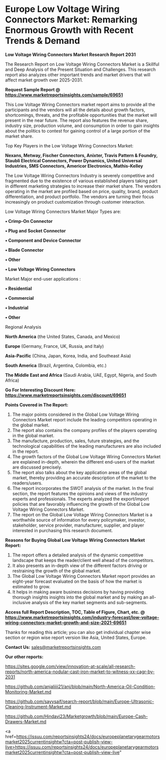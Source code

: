 # Europe Low Voltage Wiring Connectors Market: Remarking Enormous Growth with Recent Trends & Demand

<strong>Low Voltage Wiring Connectors Market Research Report 2031</strong>

The Research Report on Low Voltage Wiring Connectors Market is a Skillful and Deep Analysis of the Present Situation and Challenges. This research report also analyzes other important trends and market drivers that will affect market growth over 2025-2031.

<strong>Request Sample Report @ <a href=https://www.marketreportsinsights.com/sample/69651>https://www.marketreportsinsights.com/sample/69651</a></strong>

This Low Voltage Wiring Connectors market report aims to provide all the participants and the vendors will all the details about growth factors, shortcomings, threats, and the profitable opportunities that the market will present in the near future. The report also features the revenue share, industry size, production volume, and consumption in order to gain insights about the politics to contest for gaining control of a large portion of the market share.

Top Key Players in the Low Voltage Wiring Connectors Market:

<strong>Nexans, Metway, Fischer Connectors, Anixter, Travis Pattern & Foundry, Staubli Electrical Connectors, Power Dynamics, United Universal Industries, SMS Connectors, Americor Electronics, Mathis-Kelley</strong>

The Low Voltage Wiring Connectors Industry is severely competitive and fragmented due to the existence of various established players taking part in different marketing strategies to increase their market share. The vendors operating in the market are profiled based on price, quality, brand, product differentiation, and product portfolio. The vendors are turning their focus increasingly on product customization through customer interaction.

Low Voltage Wiring Connectors Market Major Types are:

<strong>• Crimp-On Connector

• Plug and Socket Connector

• Component and Device Connector

• Blade Connector

• Other

• Low Voltage Wiring Connectors</strong>

Market Major end-user applications :

<strong>• Residential

• Commercial

• Industrial

• Other</strong>

Regional Analysis

</u><strong><b>North America</b></strong> (the United States, Canada, and Mexico)

<strong><b>Europe </b></strong>(Germany, France, UK, Russia, and Italy)

<strong><b>Asia-Pacific</b></strong> (China, Japan, Korea, India, and Southeast Asia)

<strong><b>South America</b></strong> (Brazil, Argentina, Colombia, etc.)

<strong><b>The Middle East and Africa</b></strong> (Saudi Arabia, UAE, Egypt, Nigeria, and South Africa)

<strong>Go For Interesting Discount Here: <a href=https://www.marketreportsinsights.com/discount/69651>https://www.marketreportsinsights.com/discount/69651</a></strong>

<strong>Points Covered in The Report:</strong>
<ol>
  <li>The major points considered in the Global Low Voltage Wiring Connectors Market report include the leading competitors operating in the global market.</li>
  <li>The report also contains the company profiles of the players operating in the global market.</li>
  <li>The manufacture, production, sales, future strategies, and the technological capabilities of the leading manufacturers are also included in the report.</li>
  <li>The growth factors of the Global Low Voltage Wiring Connectors Market are explained in-depth, wherein the different end-users of the market are discussed precisely.</li>
  <li>The report also talks about the key application areas of the global market, thereby providing an accurate description of the market to the readers/users.</li>
  <li>The report incorporates the SWOT analysis of the market. In the final section, the report features the opinions and views of the industry experts and professionals. The experts analyzed the export/import policies that are favorably influencing the growth of the Global Low Voltage Wiring Connectors Market.</li>
  <li>The report on the Global Low Voltage Wiring Connectors Market is a worthwhile source of information for every policymaker, investor, stakeholder, service provider, manufacturer, supplier, and player interested in purchasing this research document.</li>
</ol>
<strong>Reasons for Buying Global Low Voltage Wiring Connectors Market Report:</strong>

<ol>
  <li>The report offers a detailed analysis of the dynamic competitive landscape that keeps the reader/client well ahead of the competitors.</li>
  <li>It also presents an in-depth view of the different factors driving or restraining the growth of the global market.</li>
  <li>The Global Low Voltage Wiring Connectors Market report provides an eight-year forecast evaluated on the basis of how the market is estimated to grow.</li>
  <li>It helps in making aware business decisions by having providing thorough insights insights into the global market and by making an all-inclusive analysis of the key market segments and sub-segments.</li>
</ol>
<strong>Access full Report Description, TOC, Table of Figure, Chart, etc. @ <a href=https://www.marketreportsinsights.com/industry-forecast/low-voltage-wiring-connectors-market-growth-and-size-2021-69651>https://www.marketreportsinsights.com/industry-forecast/low-voltage-wiring-connectors-market-growth-and-size-2021-69651</a></strong>


Thanks for reading this article; you can also get individual chapter wise section or region wise report version like Asia, United States, Europe.

<strong>Contact Us:</strong>
sales@marketreportsinsights.com

<strong>Our other reports:</strong>

<a href=https://sites.google.com/view/innovation-at-scale/all-research-reports/north-america-nodular-cast-iron-market-to-witness-xx-cagr-by-2031>https://sites.google.com/view/innovation-at-scale/all-research-reports/north-america-nodular-cast-iron-market-to-witness-xx-cagr-by-2031</a>

<a href=https://github.com/anjaliiii21/anj/blob/main/North-America-Oil-Condition-Monitoring-Market.md>https://github.com/anjaliiii21/anj/blob/main/North-America-Oil-Condition-Monitoring-Market.md</a>

<a href=https://github.com/sayysaif/search-report/blob/main/Europe-Ultrasonic-Cleaning-Instrument-Market.md>https://github.com/sayysaif/search-report/blob/main/Europe-Ultrasonic-Cleaning-Instrument-Market.md</a>

<a href=https://github.com/Hindavi23/Marketgrowth/blob/main/Europe-Cash-Drawers-Market.md>https://github.com/Hindavi23/Marketgrowth/blob/main/Europe-Cash-Drawers-Market.md</a>

<a href=https://issuu.com/reportsinsights24/docs/europeplanetarygearmotorsmarket2025currentinsightw?cta=post-publish-view-live>https://issuu.com/reportsinsights24/docs/europeplanetarygearmotorsmarket2025currentinsightw?cta=post-publish-view-live</a>"
